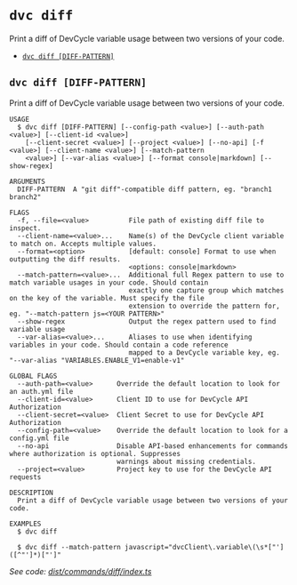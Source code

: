 `dvc diff`
==========

Print a diff of DevCycle variable usage between two versions of your code.

* [`dvc diff [DIFF-PATTERN]`](#dvc-diff-diff-pattern)

## `dvc diff [DIFF-PATTERN]`

Print a diff of DevCycle variable usage between two versions of your code.

```
USAGE
  $ dvc diff [DIFF-PATTERN] [--config-path <value>] [--auth-path <value>] [--client-id <value>]
    [--client-secret <value>] [--project <value>] [--no-api] [-f <value>] [--client-name <value>] [--match-pattern
    <value>] [--var-alias <value>] [--format console|markdown] [--show-regex]

ARGUMENTS
  DIFF-PATTERN  A "git diff"-compatible diff pattern, eg. "branch1 branch2"

FLAGS
  -f, --file=<value>          File path of existing diff file to inspect.
  --client-name=<value>...    Name(s) of the DevCycle client variable to match on. Accepts multiple values.
  --format=<option>           [default: console] Format to use when outputting the diff results.
                              <options: console|markdown>
  --match-pattern=<value>...  Additional full Regex pattern to use to match variable usages in your code. Should contain
                              exactly one capture group which matches on the key of the variable. Must specify the file
                              extension to override the pattern for, eg. "--match-pattern js=<YOUR PATTERN>"
  --show-regex                Output the regex pattern used to find variable usage
  --var-alias=<value>...      Aliases to use when identifying variables in your code. Should contain a code reference
                              mapped to a DevCycle variable key, eg. "--var-alias "VARIABLES.ENABLE_V1=enable-v1"

GLOBAL FLAGS
  --auth-path=<value>      Override the default location to look for an auth.yml file
  --client-id=<value>      Client ID to use for DevCycle API Authorization
  --client-secret=<value>  Client Secret to use for DevCycle API Authorization
  --config-path=<value>    Override the default location to look for a config.yml file
  --no-api                 Disable API-based enhancements for commands where authorization is optional. Suppresses
                           warnings about missing credentials.
  --project=<value>        Project key to use for the DevCycle API requests

DESCRIPTION
  Print a diff of DevCycle variable usage between two versions of your code.

EXAMPLES
  $ dvc diff

  $ dvc diff --match-pattern javascript="dvcClient\.variable\(\s*["']([^"']*)["']"
```

_See code: [dist/commands/diff/index.ts](https://github.com/DevCycleHQ/cli/blob/v3.0.1/dist/commands/diff/index.ts)_
